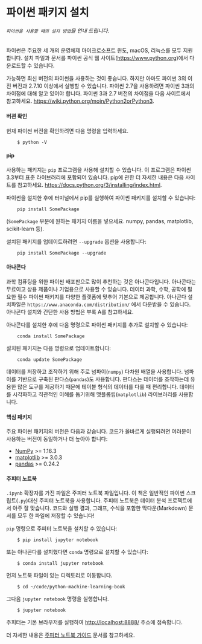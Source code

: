 #  파이썬 패키지 설치  

###### `파이썬을 사용할 때의 설치 방법`을 안내 드립니다.

파이썬은 주요한 세 개의 운영체제 마이크로소프트 윈도, macOS, 리눅스를 모두 지원합니다. 설치 파일과 문서를 파이썬 공식 웹 사이트(https://www.python.org)에서 다운로드할 수 있습니다.

가능하면 최신 버전의 파이썬을 사용하는 것이 좋습니다. 하지만 아마도 파이썬 3의 이전 버전과 2.7.10 이상에서 실행할 수 있습니다. 파이썬 2.7을 사용하려면 파이썬 3과의 차이점에 대해 알고 있어야 합니다. 파이썬 3과 2.7 버전의 차이점을 다음 사이트에서 참고하세요. https://wiki.python.org/moin/Python2orPython3.

#### 버젼 확인 

현재 파이썬 버전을 확인하려면 다음 명령을 입력하세요.
```
    $ python -V
```

#### pip

사용하는 패키지는 `pip` 프로그램을 사용해 설치할 수 있습니다. 이 프로그램은 파이썬 3.3부터 표준 라이브러리에 포함되어 있습니다. pip에 관한 더 자세한 내용은 다음 사이트를 참고하세요. https://docs.python.org/3/installing/index.html.

파이썬을 설치한 후에 터미널에서 pip를 실행하여 파이썬 패키지를 설치할 수 있습니다:
```
    pip install SomePackage
```

(`SomePackage` 부분에 원하는 패키지 이름을 넣으세요. numpy, pandas, matplotlib, scikit-learn 등).

설치된 패키지를 업데이트하려면 `--upgrade` 옵션을 사용합니다:
```
    pip install SomePackage --upgrade
```

#### 아나콘다

과학 컴퓨팅을 위한 파이썬 배포판으로 많이 추천하는 것은 아나콘다입니다. 아나콘다는 무료이고 상용 제품이나 기업용으로 사용할 수 있습니다. 데이터 과학, 수학, 공학에 필요한 필수 파이썬 패키지를 다양한 플랫폼에 맞추어 기본으로 제공합니다. 아나콘다 설치파일은 `https://www.anaconda.com/distribution/` 에서 다운받을 수 있습니다. 아나콘다 설치와 간단한 사용 방법은 부록 A를 참고하세요.

아나콘다를 설치한 후에 다음 명령으로 파이썬 패키지를 추가로 설치할 수 있습니다:
```
    conda install SomePackage
```
설치된 패키지는 다음 명령으로 업데이트합니다:
```
    conda update SomePackage
```
데이터를 저장하고 조작하기 위해 주로 넘파이(`numpy`) 다차원 배열을 사용합니다. 넘파이를 기반으로 구축된 판다스(`pandas`)도 사용합니다. 판다스는 데이터를 조작하는데 유용한 많은 도구를 제공하기 때문에 테이블 형식의 데이터를 다룰 때 편리합니다. 데이터를 시각화하고 직관적인 이해를 돕기위해 맷플롭립(`matplotlib`) 라이브러리를 사용합니다.

#### 핵심 패키지

주요 파이썬 패키지의 버전은 다음과 같습니다. 코드가 올바르게 실행되려면 여러분이 사용하는 버전이 동일하거나 더 높아야 합니다:

- [NumPy](http://www.numpy.org) >= 1.16.3
- [matplotlib](http://matplotlib.org) >= 3.0.3
- [pandas](http://pandas.pydata.org) >= 0.24.2

#### 주피터 노트북

`.ipynb` 확장자를 가진 파일은 주피터 노트북 파일입니다. 이 책은 일반적인 파이썬 스크립트(`.py`)대신 주피터 노트북을 사용합니다. 주피터 노트북은 데이터 분석 프로젝트에서 아주 잘 맞습니다. 코드와 실행 결과, 그래프, 수식을 포함한 막다운(Markdown) 문서를 모두 한 파일에 저장할 수 있습니다!

`pip` 명령으로 주피터 노트북을 설치할 수 있습니다:
```
    $ pip install jupyter notebook
```
또는 아나콘다를 설치했다면 `conda` 명령으로 설치할 수 있습니다:
```
    $ conda install jupyter notebook
```
먼저 노트북 파일이 있는 디렉토리로 이동합니다.
```
    $ cd ~/code/python-machine-learning-book
```
그다음 `jupyter notebook` 명령을 실행합니다.
```
    $ jupyter notebook
```
주피터는 기본 브라우저를 실행하여 [http://localhost:8888/](http://localhost:8888/) 주소에 접속합니다.

더 자세한 내용은 [주피터 노트북 가이드](https://jupyter-notebook-beginner-guide.readthedocs.io/) 문서를 참고하세요.
